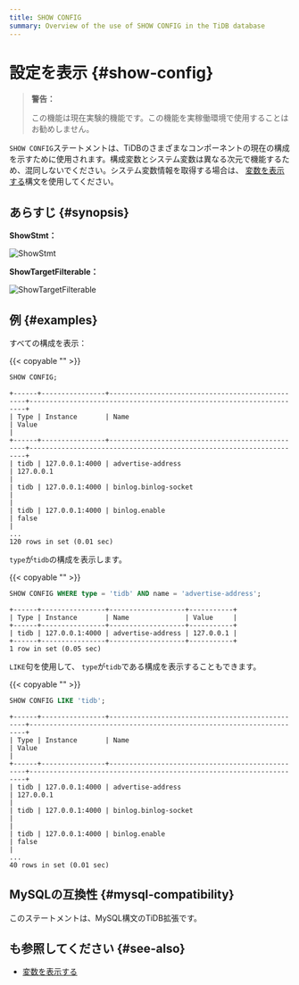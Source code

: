 ```yaml
---
title: SHOW CONFIG
summary: Overview of the use of SHOW CONFIG in the TiDB database
---
```


# 設定を表示 {#show-config}

> **警告：**
>
> この機能は現在実験的機能です。この機能を実稼働環境で使用することはお勧めしません。

`SHOW CONFIG`ステートメントは、TiDBのさまざまなコンポーネントの現在の構成を示すために使用されます。構成変数とシステム変数は異なる次元で機能するため、混同しないでください。システム変数情報を取得する場合は、 [変数を表示する](/sql-statements/sql-statement-show-variables.md)構文を使用してください。

## あらすじ {#synopsis}

**ShowStmt：**

![ShowStmt](/media/sqlgram/ShowStmt.png)

**ShowTargetFilterable：**

![ShowTargetFilterable](/media/sqlgram/ShowTargetFilterable.png)

## 例 {#examples}

すべての構成を表示：

{{< copyable "" >}}

```sql
SHOW CONFIG;
```

```
+------+----------------+-------------------------------------------------+---------------------------------------------------------------------+
| Type | Instance       | Name                                            | Value                                                               |
+------+----------------+-------------------------------------------------+---------------------------------------------------------------------+
| tidb | 127.0.0.1:4000 | advertise-address                               | 127.0.0.1                                                           |
| tidb | 127.0.0.1:4000 | binlog.binlog-socket                            |                                                                     |
| tidb | 127.0.0.1:4000 | binlog.enable                                   | false                                                               |
...
120 rows in set (0.01 sec)
```

`type`が`tidb`の構成を表示します。

{{< copyable "" >}}

```sql
SHOW CONFIG WHERE type = 'tidb' AND name = 'advertise-address';
```

```
+------+----------------+-------------------+-----------+
| Type | Instance       | Name              | Value     |
+------+----------------+-------------------+-----------+
| tidb | 127.0.0.1:4000 | advertise-address | 127.0.0.1 |
+------+----------------+-------------------+-----------+
1 row in set (0.05 sec)
```

`LIKE`句を使用して、 `type`が`tidb`である構成を表示することもできます。

{{< copyable "" >}}

```sql
SHOW CONFIG LIKE 'tidb';
```

```
+------+----------------+-------------------------------------------------+---------------------------------------------------------------------+
| Type | Instance       | Name                                            | Value                                                               |
+------+----------------+-------------------------------------------------+---------------------------------------------------------------------+
| tidb | 127.0.0.1:4000 | advertise-address                               | 127.0.0.1                                                           |
| tidb | 127.0.0.1:4000 | binlog.binlog-socket                            |                                                                     |
| tidb | 127.0.0.1:4000 | binlog.enable                                   | false                                                               |
...
40 rows in set (0.01 sec)
```

## MySQLの互換性 {#mysql-compatibility}

このステートメントは、MySQL構文のTiDB拡張です。

## も参照してください {#see-also}

-   [変数を表示する](/sql-statements/sql-statement-show-variables.md)
